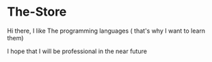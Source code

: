# The-Store

Hi there, I like The programming languages ( that's why I want to learn them)

I hope that I will be professional in the near future
